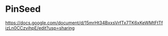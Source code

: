 # PinSeed

https://docs.google.com/document/d/15mrHt34BxxsVrfTx7TK6xKeWMtFtTfizLn0CCzvihpE/edit?usp=sharing
